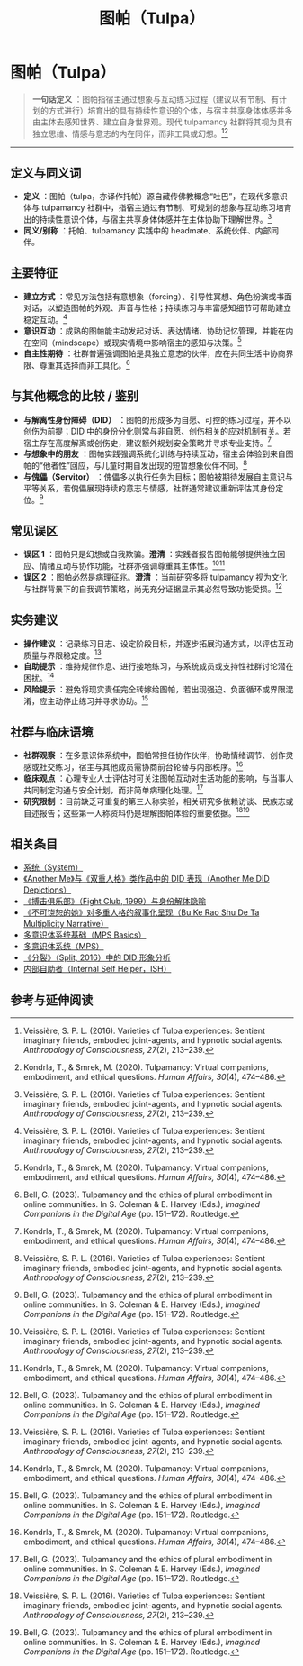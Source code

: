 ﻿---
title: 图帕（Tulpa）
topic: 角色与身份
tags:
  - 角色与身份
  - 多重意识体
updated: 2025-01-17
comments: true
---

# 图帕（Tulpa）
> **一句话定义** ：图帕指宿主通过想象与互动练习过程（建议以有节制、有计划的方式进行）培育出的具有持续性意识的个体，与宿主共享身体体感并多由主体去感知世界、建立自身世界观。现代 tulpamancy 社群将其视为具有独立思维、情感与意志的内在同伴，而非工具或幻想。[^veissiere2016][^kondrla2020]

---

## 定义与同义词

- **定义** ：图帕（tulpa，亦译作托帕）源自藏传佛教概念“吐巴”，在现代多意识体与 tulpamancy 社群中，指宿主通过有节制、可规划的想象与互动练习培育出的持续性意识个体，与宿主共享身体体感并在主体协助下理解世界。[^veissiere2016]
- **同义/别称** ：托帕、tulpamancy 实践中的 headmate、系统伙伴、内部同伴。

## 主要特征

- **建立方式** ：常见方法包括有意想象（forcing）、引导性冥想、角色扮演或书面对话，以塑造图帕的外观、声音与性格；持续练习与丰富感知细节可帮助建立稳定互动。[^veissiere2016]
- **意识互动** ：成熟的图帕能主动发起对话、表达情绪、协助记忆管理，并能在内在空间（mindscape）或现实情境中影响宿主的感知与决策。[^kondrla2020]
- **自主性期待** ：社群普遍强调图帕是具独立意志的伙伴，应在共同生活中协商界限、尊重其选择而非工具化。[^bell2023]

## 与其他概念的比较 / 鉴别

- **与解离性身份障碍（DID）** ：图帕的形成多为自愿、可控的练习过程，并不以创伤为前提；DID 中的身份分化则常与非自愿、创伤相关的应对机制有关。若宿主存在高度解离或创伤史，建议额外规划安全策略并寻求专业支持。[^kondrla2020]
- **与想象中的朋友** ：图帕实践强调系统化训练与持续互动，宿主会体验到来自图帕的“他者性”回应，与儿童时期自发出现的短暂想象伙伴不同。[^veissiere2016]
- **与傀儡（Servitor）** ：傀儡多以执行任务为目标；图帕被期待发展自主意识与平等关系，若傀儡展现持续的意志与情感，社群通常建议重新评估其身份定位。[^bell2023]

## 常见误区

- **误区 1** ：图帕只是幻想或自我欺骗。**澄清** ：实践者报告图帕能够提供独立回应、情绪互动与协作功能，社群亦强调尊重其主体性。[^veissiere2016][^kondrla2020]
- **误区 2** ：图帕必然是病理征兆。**澄清** ：当前研究多将 tulpamancy 视为文化与社群背景下的自我调节策略，尚无充分证据显示其必然导致功能受损。[^bell2023]

## 实务建议

- **操作建议** ：记录练习日志、设定阶段目标，并逐步拓展沟通方式，以评估互动质量与界限稳定度。[^veissiere2016]
- **自助提示** ：维持规律作息、进行接地练习，与系统成员或支持性社群讨论潜在困扰。[^kondrla2020]
- **风险提示** ：避免将现实责任完全转嫁给图帕，若出现强迫、负面循环或界限混淆，应主动停止练习并寻求协助。[^bell2023]

## 社群与临床语境

- **社群观察** ：在多意识体系统中，图帕常担任协作伙伴，协助情绪调节、创作灵感或社交练习，宿主与其他成员需协商前台轮替与内部秩序。[^kondrla2020]
- **临床观点** ：心理专业人士评估时可关注图帕互动对生活功能的影响，与当事人共同制定沟通与安全计划，而非简单病理化处理。[^bell2023]
- **研究限制** ：目前缺乏可重复的第三人称实验，相关研究多依赖访谈、民族志或自述报告；这些第一人称资料仍是理解图帕体验的重要依据。[^veissiere2016][^bell2023]

## 相关条目

- [系统（System）](System.md)
- [《Another Me》与《双重人格》类作品中的 DID 表现（Another Me DID Depictions）](Another-Me-DID-Depictions.md)
- [《搏击俱乐部》（Fight Club, 1999）与身份解体隐喻](Fight-Club-1999-Identity-Metaphor.md)
- [《不可饶恕的她》对多重人格的叙事化呈现（Bu Ke Rao Shu De Ta Multiplicity Narrative）](Bu-Ke-Raoshu-De-Ta-Multiplicity-Narrative.md)
- [多意识体系统基础（MPS Basics）](Mps-Basics.md)
- [多意识体系统（MPS）](Multiple_Personality_System.md)
- [《分裂》（Split, 2016）中的 DID 形象分析](Split-2016-DID-Representation.md)
- [内部自助者（Internal Self Helper，ISH）](Internal-Self-Helper-ISH.md)

## 参考与延伸阅读

[^veissiere2016]: Veissière, S. P. L. (2016). Varieties of Tulpa experiences: Sentient imaginary friends, embodied joint-agents, and hypnotic social agents. *Anthropology of Consciousness, 27*(2), 213–239.
[^kondrla2020]: Kondrla, T., & Smrek, M. (2020). Tulpamancy: Virtual companions, embodiment, and ethical questions. *Human Affairs, 30*(4), 474–486.
[^bell2023]: Bell, G. (2023). Tulpamancy and the ethics of plural embodiment in online communities. In S. Coleman & E. Harvey (Eds.), *Imagined Companions in the Digital Age* (pp. 151–172). Routledge.
